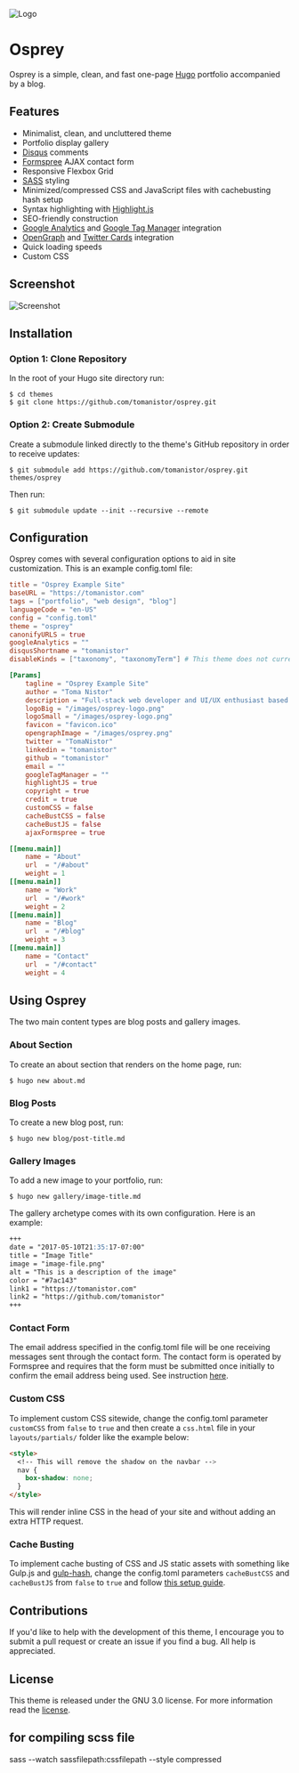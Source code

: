 ![Logo](https://github.com/tomanistor/osprey/blob/master/images/osprey-logo.png)

# Osprey
Osprey is a simple, clean, and fast one-page [Hugo](https://gohugo.io/) portfolio accompanied by a blog.

## Features
* Minimalist, clean, and uncluttered theme
* Portfolio display gallery
* [Disqus](https://disqus.com) comments
* [Formspree](https://formspree.io) AJAX contact form
* Responsive Flexbox Grid
* [SASS](http://sass-lang.com/) styling
* Minimized/compressed CSS and JavaScript files with cachebusting hash setup
* Syntax highlighting with [Highlight.js](https://highlightjs.org/)
* SEO-friendly construction
* [Google Analytics](https://analytics.google.com) and [Google Tag Manager](https://tagmanager.google.com) integration
* [OpenGraph](http://ogp.me/) and [Twitter Cards](https://dev.twitter.com/cards/overview) integration
* Quick loading speeds
* Custom CSS

## Screenshot
![Screenshot](https://github.com/tomanistor/osprey/blob/master/images/tn.png)

## Installation

### Option 1: Clone Repository
In the root of your Hugo site directory run:

```console
$ cd themes
$ git clone https://github.com/tomanistor/osprey.git
```

### Option 2: Create Submodule
Create a submodule linked directly to the theme's GitHub repository in order to receive updates:

```console
$ git submodule add https://github.com/tomanistor/osprey.git themes/osprey
```

Then run:

```console
$ git submodule update --init --recursive --remote
```

## Configuration
Osprey comes with several configuration options to aid in site customization. This is an example config.toml file:

```toml
title = "Osprey Example Site"
baseURL = "https://tomanistor.com"
tags = ["portfolio", "web design", "blog"]
languageCode = "en-US"
config = "config.toml"
theme = "osprey"
canonifyURLS = true
googleAnalytics = ""
disqusShortname = "tomanistor"
disableKinds = ["taxonomy", "taxonomyTerm"] # This theme does not currently use "tag" and "category" taxonomies

[Params]
    tagline = "Osprey Example Site"
    author = "Toma Nistor"
    description = "Full-stack web developer and UI/UX enthusiast based in San Diego, CA."
    logoBig = "/images/osprey-logo.png"
    logoSmall = "/images/osprey-logo.png"
    favicon = "favicon.ico"
    opengraphImage = "/images/osprey.png"
    twitter = "TomaNistor"
    linkedin = "tomanistor"
    github = "tomanistor"
    email = ""
    googleTagManager = ""
    highlightJS = true
    copyright = true
    credit = true
    customCSS = false
    cacheBustCSS = false
    cacheBustJS = false
    ajaxFormspree = true

[[menu.main]]
    name = "About"
    url  = "/#about"
    weight = 1
[[menu.main]]
    name = "Work"
    url  = "/#work"
    weight = 2
[[menu.main]]
    name = "Blog"
    url  = "/#blog"
    weight = 3
[[menu.main]]
    name = "Contact"
    url  = "/#contact"
    weight = 4
```

## Using Osprey
The two main content types are blog posts and gallery images.

### About Section
To create an about section that renders on the home page, run:

```console
$ hugo new about.md
```

### Blog Posts
To create a new blog post, run:

```console
$ hugo new blog/post-title.md
```

### Gallery Images
To add a new image to your portfolio, run:

```console
$ hugo new gallery/image-title.md
```

The gallery archetype comes with its own configuration. Here is an example:

```md
+++
date = "2017-05-10T21:35:17-07:00"
title = "Image Title"
image = "image-file.png"
alt = "This is a description of the image"
color = "#7ac143"
link1 = "https://tomanistor.com"
link2 = "https://github.com/tomanistor"
+++
```

### Contact Form
The email address specified in the config.toml file will be one receiving messages sent through the contact form. The contact form is operated by Formspree and requires that the form must be submitted once initially to confirm the email address being used. See instruction [here](https://formspree.io/).

### Custom CSS
To implement custom CSS sitewide, change the config.toml parameter `customCSS` from `false` to `true` and then create a `css.html` file in your `layouts/partials/` folder like the example below:

```html
<style>
  <!-- This will remove the shadow on the navbar -->
  nav {
    box-shadow: none;
  }
</style>
```

This will render inline CSS in the head of your site and without adding an extra HTTP request.

### Cache Busting
To implement cache busting of CSS and JS static assets with something like Gulp.js and [gulp-hash](https://www.npmjs.com/package/gulp-hash), change the config.toml parameters `cacheBustCSS` and `cacheBustJS` from `false` to `true` and follow [this setup guide](http://danbahrami.io/articles/building-a-production-website-with-hugo-and-gulp-js/#building-a-gulp-pipeline:c9938300a3bdba2018b469c2485ca2b6).

## Contributions
If you'd like to help with the development of this theme, I encourage you to submit a pull request or create an issue if you find a bug. All help is appreciated.

## License
This theme is released under the GNU 3.0 license. For more information read the [license](https://github.com/tomanistor/osprey/blob/master/LICENSE).


## for compiling scss file
sass --watch sassfilepath:cssfilepath --style compressed
